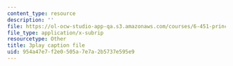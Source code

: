 ```yaml
---
content_type: resource
description: ''
file: https://ol-ocw-studio-app-qa.s3.amazonaws.com/courses/6-451-principles-of-digital-communication-ii-spring-2005/954a47e7f2e0505a7e7a2b5737e595e9_mnkTn0Y6GsU.srt
file_type: application/x-subrip
resourcetype: Other
title: 3play caption file
uid: 954a47e7-f2e0-505a-7e7a-2b5737e595e9
---
```

